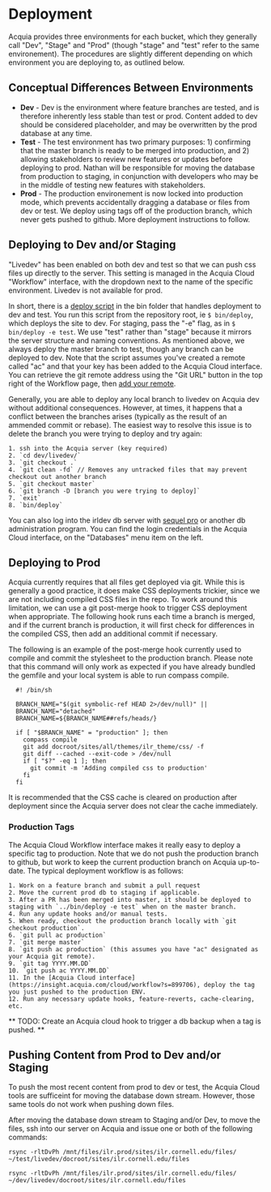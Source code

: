 # Deployment
Acquia provides three environments for each bucket, which they generally call "Dev", "Stage" and "Prod" (though "stage" and "test" refer to the same environement). The procedures are slightly different depending on which environment you are deploying to, as outlined below.

## Conceptual Differences Between Environments
* **Dev** - Dev is the environment where feature branches are tested, and is therefore inherently less stable than test or prod. Content added to dev should be considered placeholder, and may be overwritten by the prod database at any time.
* **Test** - The test environment has two primary purposes: 1) confirming that the master branch is ready to be merged into production, and 2) allowing stakeholders to review new features or updates before deploying to prod. Nathan will be responsible for moving the database from production to staging, in conjunction with developers who may be in the middle of testing new features with stakeholders.
* **Prod** - The production environement is now locked into production mode, which prevents accidentally dragging a database or files from dev or test. We deploy using tags off of the production branch, which never gets pushed to github. More deployment instructions to follow.

## Deploying to Dev and/or Staging
"Livedev" has been enabled on both dev and test so that we can push css files up directly to the server. This setting is managed in the Acquia Cloud "Workflow" interface, with the dropdown next to the name of the specific environment. Livedev is not available for prod.

In short, there is a [deploy script](/bin/deploy) in the bin folder that handles deployment to dev and test. You run this script from the repository root, ie `$ bin/deploy`, which deploys the site to dev. For staging, pass the "-e" flag, as in `$ bin/deploy -e test`. We use "test" rather than "stage" because it mirrors the server structure and naming conventions. As mentioned above, we always deploy the master branch to test, though any branch can be deployed to dev. Note that the script assumes you've created a remote called "ac" and that your key has been added to the Acquia Cloud interface. You can retrieve the git remote address using the "Git URL" button in the top right of the Workflow page, then [add your remote](https://git-scm.com/docs/git-remote).

Generally, you are able to deploy any local branch to livedev on Acquia dev without additional consequences. However, at times, it happens that a conflict between the branches arises (typically as the result of an ammended commit or rebase). The easiest way to resolve this issue is to delete the branch you were trying to deploy and try again:

    1. ssh into the Acquia server (key required)
    2. `cd dev/livedev/`
    3. `git checkout .`
    4. `git clean -fd` // Removes any untracked files that may prevent checkout out another branch
    5. `git checkout master`
    6. `git branch -D [branch you were trying to deploy]`
    7. `exit`
    8. `bin/deploy`

You can also log into the irldev db server with [sequel pro](http://www.sequelpro.com/) or another db administration program. You can find the login credentials in the Acquia Cloud interface, on the "Databases" menu item on the left.


## Deploying to Prod

Acquia currently requires that all files get deployed via git. While this is generally a good practice, it does make CSS deployments trickier, since we are not including compiled CSS files in the repo. To work around this limitation, we can use a git post-merge hook to trigger CSS deployment when appropriate. The following hook runs each time a branch is merged, and if the current branch is production, it will first check for differences in the compiled CSS, then add an additional commit if necessary.

The following is an example of the post-merge hook currently used to compile and commit the stylesheet to the production branch. Please note that this command will only work as expected if you have already bundled the gemfile and your local system is able to run compass compile.

      #! /bin/sh

      BRANCH_NAME="$(git symbolic-ref HEAD 2>/dev/null)" ||
      BRANCH_NAME="detached"
      BRANCH_NAME=${BRANCH_NAME##refs/heads/}

      if [ "$BRANCH_NAME" = "production" ]; then
        compass compile
        git add docroot/sites/all/themes/ilr_theme/css/ -f
        git diff --cached --exit-code > /dev/null
        if [ "$?" -eq 1 ]; then
          git commit -m 'Adding compiled css to production'
        fi
      fi

It is recommended that the CSS cache is cleared on production after deployment since the Acquia server does not clear the cache immediately.

### Production Tags

The Acquia Cloud Workflow interface makes it really easy to deploy a specific tag to production. Note that we do not push the production branch to github, but work to keep the current production branch on Acquia up-to-date. The typical deployment workflow is as follows:

    1. Work on a feature branch and submit a pull request
    2. Move the current prod db to staging if applicable.
    3. After a PR has been merged into master, it should be deployed to staging with `../bin/deploy -e test` when on the master branch.
    4. Run any update hooks and/or manual tests.
    5. When ready, checkout the production branch locally with `git checkout production`.
    6. `git pull ac production`
    7. `git merge master`
    8. `git push ac production` (this assumes you have "ac" designated as your Acquia git remote).
    9. `git tag YYYY.MM.DD`
    10. `git push ac YYYY.MM.DD`
    11. In the [Acquia Cloud interface](https://insight.acquia.com/cloud/workflow?s=899706), deploy the tag you just pushed to the production ENV.
    12. Run any necessary update hooks, feature-reverts, cache-clearing, etc.

** TODO: Create an Acquia cloud hook to trigger a db backup when a tag is pushed. **

## Pushing Content from Prod to Dev and/or Staging

To push the most recent content from prod to dev or test, the Acquia Cloud tools are sufficeint for moving the database down stream. However, those same tools do not work when pushing down files.

After moving the database down stream to Staging and/or Dev, to move the files, ssh into our server on Acquia and issue one or both of the following commands:

`rsync -rltDvPh /mnt/files/ilr.prod/sites/ilr.cornell.edu/files/ ~/test/livedev/docroot/sites/ilr.cornell.edu/files`

`rsync -rltDvPh /mnt/files/ilr.prod/sites/ilr.cornell.edu/files/ ~/dev/livedev/docroot/sites/ilr.cornell.edu/files`

